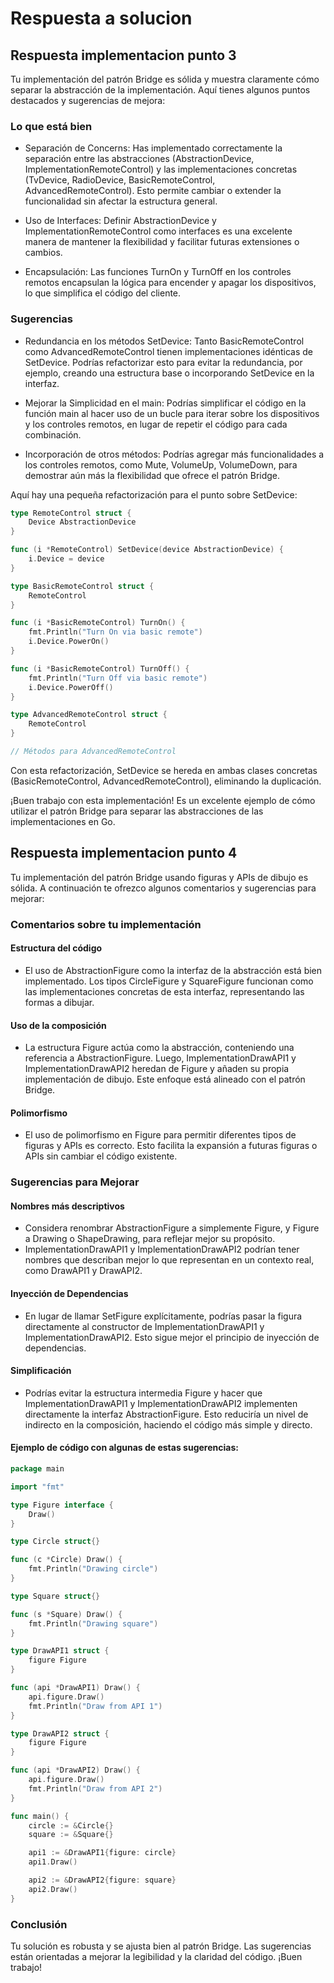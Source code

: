 # Respuesta a solucion

## Respuesta implementacion punto 3

Tu implementación del patrón Bridge es sólida y muestra claramente cómo separar la abstracción de la implementación. Aquí tienes algunos puntos destacados y sugerencias de mejora:

### Lo que está bien

- Separación de Concerns: Has implementado correctamente la separación entre las abstracciones (AbstractionDevice, ImplementationRemoteControl) y las implementaciones concretas (TvDevice, RadioDevice, BasicRemoteControl, AdvancedRemoteControl). Esto permite cambiar o extender la funcionalidad sin afectar la estructura general.

- Uso de Interfaces: Definir AbstractionDevice y ImplementationRemoteControl como interfaces es una excelente manera de mantener la flexibilidad y facilitar futuras extensiones o cambios.

- Encapsulación: Las funciones TurnOn y TurnOff en los controles remotos encapsulan la lógica para encender y apagar los dispositivos, lo que simplifica el código del cliente.

### Sugerencias

- Redundancia en los métodos SetDevice: Tanto BasicRemoteControl como AdvancedRemoteControl tienen implementaciones idénticas de SetDevice. Podrías refactorizar esto para evitar la redundancia, por ejemplo, creando una estructura base o incorporando SetDevice en la interfaz.

- Mejorar la Simplicidad en el main: Podrías simplificar el código en la función main al hacer uso de un bucle para iterar sobre los dispositivos y los controles remotos, en lugar de repetir el código para cada combinación.

- Incorporación de otros métodos: Podrías agregar más funcionalidades a los controles remotos, como Mute, VolumeUp, VolumeDown, para demostrar aún más la flexibilidad que ofrece el patrón Bridge.

Aquí hay una pequeña refactorización para el punto sobre SetDevice:

```go
type RemoteControl struct {
    Device AbstractionDevice
}

func (i *RemoteControl) SetDevice(device AbstractionDevice) {
    i.Device = device
}

type BasicRemoteControl struct {
    RemoteControl
}

func (i *BasicRemoteControl) TurnOn() {
    fmt.Println("Turn On via basic remote")
    i.Device.PowerOn()
}

func (i *BasicRemoteControl) TurnOff() {
    fmt.Println("Turn Off via basic remote")
    i.Device.PowerOff()
}

type AdvancedRemoteControl struct {
    RemoteControl
}

// Métodos para AdvancedRemoteControl
```

Con esta refactorización, SetDevice se hereda en ambas clases concretas (BasicRemoteControl, AdvancedRemoteControl), eliminando la duplicación.

¡Buen trabajo con esta implementación! Es un excelente ejemplo de cómo utilizar el patrón Bridge para separar las abstracciones de las implementaciones en Go.

## Respuesta implementacion punto 4

Tu implementación del patrón Bridge usando figuras y APIs de dibujo es sólida. A continuación te ofrezco algunos comentarios y sugerencias para mejorar:

### Comentarios sobre tu implementación

#### Estructura del código

- El uso de AbstractionFigure como la interfaz de la abstracción está bien implementado. Los tipos CircleFigure y SquareFigure funcionan como las implementaciones concretas de esta interfaz, representando las formas a dibujar.

#### Uso de la composición

- La estructura Figure actúa como la abstracción, conteniendo una referencia a AbstractionFigure. Luego, ImplementationDrawAPI1 y ImplementationDrawAPI2 heredan de Figure y añaden su propia implementación de dibujo. Este enfoque está alineado con el patrón Bridge.

#### Polimorfismo

- El uso de polimorfismo en Figure para permitir diferentes tipos de figuras y APIs es correcto. Esto facilita la expansión a futuras figuras o APIs sin cambiar el código existente.

### Sugerencias para Mejorar

#### Nombres más descriptivos

- Considera renombrar AbstractionFigure a simplemente Figure, y Figure a Drawing o ShapeDrawing, para reflejar mejor su propósito.
- ImplementationDrawAPI1 y ImplementationDrawAPI2 podrían tener nombres que describan mejor lo que representan en un contexto real, como DrawAPI1 y DrawAPI2.

#### Inyección de Dependencias

- En lugar de llamar SetFigure explícitamente, podrías pasar la figura directamente al constructor de ImplementationDrawAPI1 y ImplementationDrawAPI2. Esto sigue mejor el principio de inyección de dependencias.

#### Simplificación

- Podrías evitar la estructura intermedia Figure y hacer que ImplementationDrawAPI1 y ImplementationDrawAPI2 implementen directamente la interfaz AbstractionFigure. Esto reduciría un nivel de indirecto en la composición, haciendo el código más simple y directo.

#### Ejemplo de código con algunas de estas sugerencias:

```go
package main

import "fmt"

type Figure interface {
    Draw()
}

type Circle struct{}

func (c *Circle) Draw() {
    fmt.Println("Drawing circle")
}

type Square struct{}

func (s *Square) Draw() {
    fmt.Println("Drawing square")
}

type DrawAPI1 struct {
    figure Figure
}

func (api *DrawAPI1) Draw() {
    api.figure.Draw()
    fmt.Println("Draw from API 1")
}

type DrawAPI2 struct {
    figure Figure
}

func (api *DrawAPI2) Draw() {
    api.figure.Draw()
    fmt.Println("Draw from API 2")
}

func main() {
    circle := &Circle{}
    square := &Square{}

    api1 := &DrawAPI1{figure: circle}
    api1.Draw()

    api2 := &DrawAPI2{figure: square}
    api2.Draw()
}
```

### Conclusión

Tu solución es robusta y se ajusta bien al patrón Bridge. Las sugerencias están orientadas a mejorar la legibilidad y la claridad del código. ¡Buen trabajo!

